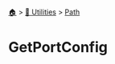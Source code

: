 <!--startTocHeader-->
[🏠](../../README.md) > [🔧 Utilities](../README.md) > [Path](README.md)
# GetPortConfig
<!--endTocHeader--

TODO: Write about `GetPortConfig`

!--startTocSubTopic-->
<!--endTocSubTopic-->